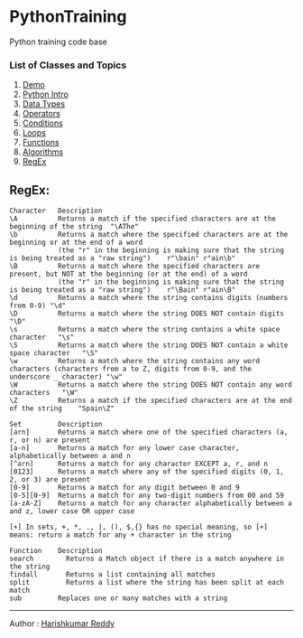 # PythonTraining
Python training code base

### List of Classes and Topics
1.  [Demo](/Python%20for%20Data%20bricks%20(2).pdf)
2.  [Python Intro](/Python%20for%20Data%20bricks-demo.pdf)
3.  [Data Types](/DataTypes)  
4.  [Operators](/Operators)
5.  [Conditions](/Conditions)
6.  [Loops](/Loops)
7.  [Functions](/Functions)
8.  [Algorithms](/Algorithms)
9.  [RegEx](/#regex)



## RegEx:
```
Character	Description
\A	        Returns a match if the specified characters are at the beginning of the string	"\AThe"
\b	        Returns a match where the specified characters are at the beginning or at the end of a word
            (the "r" in the beginning is making sure that the string is being treated as a "raw string")	r"\bain" r"ain\b"
\B	        Returns a match where the specified characters are present, but NOT at the beginning (or at the end) of a word
            (the "r" in the beginning is making sure that the string is being treated as a "raw string")	r"\Bain" r"ain\B"
\d	        Returns a match where the string contains digits (numbers from 0-9)	"\d"
\D	        Returns a match where the string DOES NOT contain digits	"\D"
\s	        Returns a match where the string contains a white space character	"\s"
\S	        Returns a match where the string DOES NOT contain a white space character	"\S"
\w	        Returns a match where the string contains any word characters (characters from a to Z, digits from 0-9, and the underscore _ character)	"\w"
\W	        Returns a match where the string DOES NOT contain any word characters	"\W"
\Z	        Returns a match if the specified characters are at the end of the string	"Spain\Z"

```

```
Set	        Description
[arn]	    Returns a match where one of the specified characters (a, r, or n) are present
[a-n]	    Returns a match for any lower case character, alphabetically between a and n
[^arn]	    Returns a match for any character EXCEPT a, r, and n
[0123]	    Returns a match where any of the specified digits (0, 1, 2, or 3) are present
[0-9]	    Returns a match for any digit between 0 and 9
[0-5][0-9]	Returns a match for any two-digit numbers from 00 and 59
[a-zA-Z]	Returns a match for any character alphabetically between a and z, lower case OR upper case

[+]	In sets, +, *, ., |, (), $,{} has no special meaning, so [+] means: return a match for any + character in the string

```

```
Function	Description
search	      Returns a Match object if there is a match anywhere in the string
findall	      Returns a list containing all matches
split	      Returns a list where the string has been split at each match
sub	        Replaces one or many matches with a string
```



---
Author : [Harishkumar Reddy](harishkumerreddy.cherla@gmail.com)
